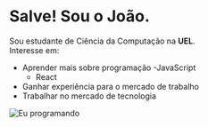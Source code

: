 # Salve! Sou o João.

Sou estudante de Ciência da Computação na **UEL**.  
Interesse em:

- Aprender mais sobre programação
  -JavaScript
  - React
- Ganhar experiência para o mercado de trabalho
- Trabalhar no mercado de tecnologia


![Eu programando](https://media4.giphy.com/media/v1.Y2lkPTc5MGI3NjExMnE0bWwxZGd4bnJ3b2V0eXprbWc1OHNqZXl4MGU3cWs5bTRyYjJncCZlcD12MV9pbnRlcm5hbF9naWZfYnlfaWQmY3Q9Zw/JIX9t2j0ZTN9S/giphy.gif)
